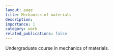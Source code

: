```yaml
---
layout: page
title: Mechanics of materials
description: 
importance: 1
category: work
related_publications: false
---
```


Undergraduate course in mechanics of materials.
